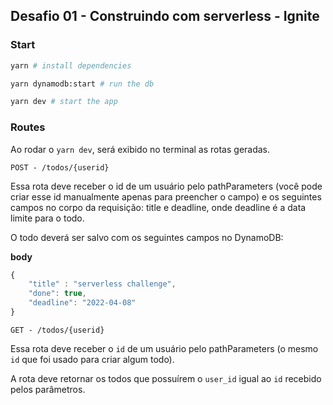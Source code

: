 ## Desafio 01 - Construindo com serverless - Ignite

### Start

```bash
yarn # install dependencies
```


```bash
yarn dynamodb:start # run the db 
```


```bash
yarn dev # start the app
```

### Routes

Ao rodar o `yarn dev`, será exibido no terminal as rotas geradas.


`POST - /todos/{userid}`

Essa rota deve receber o id de um usuário pelo pathParameters (você pode criar esse id manualmente apenas para preencher o campo) e os seguintes campos no corpo da requisição: title e deadline, onde deadline é a data limite para o todo.

O todo deverá ser salvo com os seguintes campos no DynamoDB:

**body**
```js
{ 
	"title" : "serverless challenge",
	"done": true,
	"deadline": "2022-04-08"
}
```

`GET - /todos/{userid}`

Essa rota deve receber o `id` de um usuário pelo pathParameters (o mesmo `id` que foi usado para criar algum todo).

A rota deve retornar os todos que possuírem o `user_id` igual ao `id` recebido pelos parâmetros.